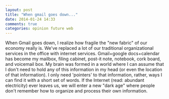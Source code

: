 ```yaml
---
layout: post
title: "When gmail goes down..."
date: 2014-01-24 14:33
comments: true
categories: opinion future web 
---
```

When Gmail goes down, I realize how fragile the "new fabric" of our economy really is. We've replaced a lot of our traditional organizational services in the office with internet services. Gmail+google docs+calendar has become my mailbox, filing cabinet, post-it note, notebook, cork board, and voicemail box. My brain was formed in a world where I can assume that I don't need to hold any of this information in my head (or even the location of that information). I only need 'pointers' to that information, rather, ways I can find it with a short set of words. If the Internet (read: abundant electricity) ever leaves us, we will enter a new "dark age" where people don't remember how to organize and process their own information.
